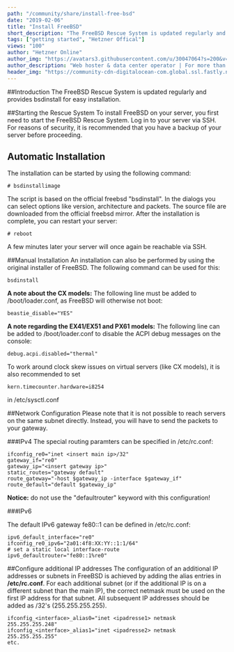 ```yaml
---
path: "/community/share/install-free-bsd"
date: "2019-02-06"
title: "Install FreeBSD"
short_description: "The FreeBSD Rescue System is updated regularly and provides bsdinstall for easy installation."
tags: ["getting started", "Hetzner Offical"]
views: "100"
author: "Hetzner Online"
author_img: "https://avatars3.githubusercontent.com/u/30047064?s=200&v=4"
author_description: "Web hoster & data center operator | For more than 20 years we've made a name for ourself with our amazingly low prices, quality hardware, efficient data centers, and knowledgable customer support."
header_img: "https://community-cdn-digitalocean-com.global.ssl.fastly.net/assets/tutorials/images/large/get_started_freeBSD.png?1540922872"     
---
```



##Introduction
The FreeBSD Rescue System is updated regularly and provides bsdinstall for easy installation.

##Starting the Rescue System
To install FreeBSD on your server, you first need to start the FreeBSD Rescue System. Log in to your server via SSH. For reasons of security, it is recommended that you have a backup of your server before proceeding.

## Automatic Installation
The installation can be started by using the following command:

`# bsdinstallimage`

The script is based on the official freebsd "bsdinstall". In the dialogs you can select options like version, architecture and packets. The source file are downloaded from the official freebsd mirror. After the installation is complete, you can restart your server:

`# reboot`

A few minutes later your server will once again be reachable via SSH.

##Manual Installation
An installation can also be performed by using the original installer of FreeBSD. The following command can be used for this:

`bsdinstall`

**A note about the CX models:** The following line must be added to /boot/loader.conf, as FreeBSD will otherwise not boot:

`beastie_disable="YES"`

**A note regarding the EX41/EX51 and PX61 models:** The following line can be added to /boot/loader.conf to disable the ACPI debug messages on the console:

`debug.acpi.disabled="thermal"`

To work around clock skew issues on virtual servers (like CX models), it is also recommended to set

`kern.timecounter.hardware=i8254`

in /etc/sysctl.conf

##Network Configuration
Please note that it is not possible to reach servers on the same subnet directly. Instead, you will have to send the packets to your gateway.

###IPv4
The special routing paramters can be specified in /etc/rc.conf:

```
ifconfig_re0="inet <insert main ip>/32"
gateway_if="re0"
gateway_ip="<insert gateway ip>"
static_routes="gateway default"
route_gateway="-host $gateway_ip -interface $gateway_if"
route_default="default $gateway_ip"
```

**Notice:** do not use the "defaultrouter" keyword with this configuration!

###IPv6

The default IPv6 gateway fe80::1 can be defined in /etc/rc.conf:

```
ipv6_default_interface="re0"
ifconfig_re0_ipv6="2a01:4f8:XX:YY::1:1/64"
# set a static local interface-route
ipv6_defaultrouter="fe80::1%re0"
```

##Configure additional IP addresses
The configuration of an additional IP addresses or subnets in FreeBSD is achieved by adding the alias entries in **/etc/rc.conf**. For each additional subnet (or if the additional IP is on a different subnet than the main IP), the correct netmask must be used on the first IP address for that subnet. All subsequent IP addresses should be added as /32's (255.255.255.255).

```
ifconfig_<interface>_alias0="inet <ipadresse1> netmask 255.255.255.248"
ifconfig_<interface>_alias1="inet <ipadresse2> netmask 255.255.255.255"
etc.
```
